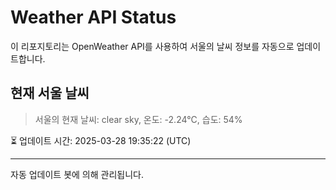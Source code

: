 
# Weather API Status

이 리포지토리는 OpenWeather API를 사용하여 서울의 날씨 정보를 자동으로 업데이트합니다.

## 현재 서울 날씨
> 서울의 현재 날씨: clear sky, 온도: -2.24°C, 습도: 54%

⏳ 업데이트 시간: 2025-03-28 19:35:22 (UTC)

---
자동 업데이트 봇에 의해 관리됩니다.
